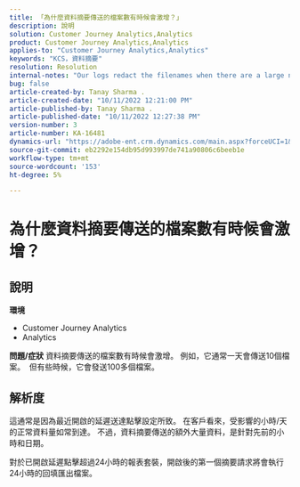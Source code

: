 ```yaml
---
title: 「為什麼資料摘要傳送的檔案數有時候會激增？」
description: 說明
solution: Customer Journey Analytics,Analytics
product: Customer Journey Analytics,Analytics
applies-to: "Customer Journey Analytics,Analytics"
keywords: "KCS，資料摘要"
resolution: Resolution
internal-notes: "Our logs redact the filenames when there are a large number of export files processed by data feeds, so you will see the file name in the logs \"df_files\" section as \"REDACTED\"."
bug: false
article-created-by: Tanay Sharma .
article-created-date: "10/11/2022 12:21:00 PM"
article-published-by: Tanay Sharma .
article-published-date: "10/11/2022 12:27:38 PM"
version-number: 3
article-number: KA-16481
dynamics-url: "https://adobe-ent.crm.dynamics.com/main.aspx?forceUCI=1&pagetype=entityrecord&etn=knowledgearticle&id=17c67d27-5f49-ed11-bba2-0022480868ff"
source-git-commit: eb2292e154db95d993997de741a90806c6beeb1e
workflow-type: tm+mt
source-wordcount: '153'
ht-degree: 5%

---
```


# 為什麼資料摘要傳送的檔案數有時候會激增？

## 說明

<b>環境</b>
- Customer Journey Analytics
- Analytics



<b>問題/症狀</b>
資料摘要傳送的檔案數有時候會激增。 例如，它通常一天會傳送10個檔案。  但有些時候，它會發送100多個檔案。


## 解析度


這通常是因為最近開啟的延遲送達點擊設定所致。 在客戶看來，受影響的小時/天的正常資料量如常到達。 不過，資料摘要傳送的額外大量資料，是針對先前的小時和日期。

對於已開啟延遲點擊超過24小時的報表套裝，開啟後的第一個摘要請求將會執行24小時的回填匯出檔案。
